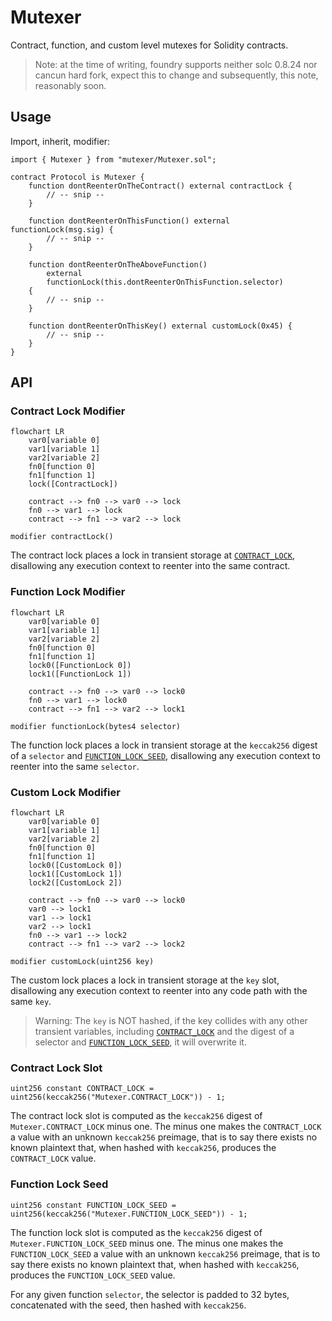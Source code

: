 # Mutexer

Contract, function, and custom level mutexes for Solidity contracts.

> Note: at the time of writing, foundry supports neither solc 0.8.24 nor cancun hard fork, expect
> this to change and subsequently, this note, reasonably soon.

## Usage

Import, inherit, modifier:

```solidity
import { Mutexer } from "mutexer/Mutexer.sol";

contract Protocol is Mutexer {
    function dontReenterOnTheContract() external contractLock {
        // -- snip --
    }

    function dontReenterOnThisFunction() external functionLock(msg.sig) {
        // -- snip --
    }

    function dontReenterOnTheAboveFunction()
        external
        functionLock(this.dontReenterOnThisFunction.selector)
    {
        // -- snip --
    }

    function dontReenterOnThisKey() external customLock(0x45) {
        // -- snip --
    }
}
```

## API

### Contract Lock Modifier

```mermaid
flowchart LR
    var0[variable 0]
    var1[variable 1]
    var2[variable 2]
    fn0[function 0]
    fn1[function 1]
    lock([ContractLock])

    contract --> fn0 --> var0 --> lock
    fn0 --> var1 --> lock
    contract --> fn1 --> var2 --> lock
```

```solidity
modifier contractLock()
```

The contract lock places a lock in transient storage at [`CONTRACT_LOCK`](#contract-lock-slot),
disallowing any execution context to reenter into the same contract.

### Function Lock Modifier

```mermaid
flowchart LR
    var0[variable 0]
    var1[variable 1]
    var2[variable 2]
    fn0[function 0]
    fn1[function 1]
    lock0([FunctionLock 0])
    lock1([FunctionLock 1])

    contract --> fn0 --> var0 --> lock0
    fn0 --> var1 --> lock0
    contract --> fn1 --> var2 --> lock1
```

```solidity
modifier functionLock(bytes4 selector)
```

The function lock places a lock in transient storage at the `keccak256` digest of a `selector` and
[`FUNCTION_LOCK_SEED`](#function-lock-seed), disallowing any execution context to reenter into the
same `selector`.

### Custom Lock Modifier

```mermaid
flowchart LR
    var0[variable 0]
    var1[variable 1]
    var2[variable 2]
    fn0[function 0]
    fn1[function 1]
    lock0([CustomLock 0])
    lock1([CustomLock 1])
    lock2([CustomLock 2])

    contract --> fn0 --> var0 --> lock0
    var0 --> lock1
    var1 --> lock1
    var2 --> lock1
    fn0 --> var1 --> lock2
    contract --> fn1 --> var2 --> lock2
```

```solidity
modifier customLock(uint256 key)
```

The custom lock places a lock in transient storage at the `key` slot, disallowing any execution
context to reenter into any code path with the same `key`.

> Warning: The `key` is NOT hashed, if the key collides with any other transient variables,
> including [`CONTRACT_LOCK`](#contract-lock-slot) and the digest of a selector and
> [`FUNCTION_LOCK_SEED`](#function-lock-seed), it will overwrite it.

### Contract Lock Slot

```solidity
uint256 constant CONTRACT_LOCK = uint256(keccak256("Mutexer.CONTRACT_LOCK")) - 1;
```

The contract lock slot is computed as the `keccak256` digest of `Mutexer.CONTRACT_LOCK` minus one.
The minus one makes the `CONTRACT_LOCK` a value with an unknown `keccak256` preimage, that is to say
there exists no known plaintext that, when hashed with `keccak256`, produces the `CONTRACT_LOCK`
value.

### Function Lock Seed

```solidity
uint256 constant FUNCTION_LOCK_SEED = uint256(keccak256("Mutexer.FUNCTION_LOCK_SEED")) - 1;
```

The function lock slot is computed as the `keccak256` digest of `Mutexer.FUNCTION_LOCK_SEED` minus
one. The minus one makes the `FUNCTION_LOCK_SEED` a value with an unknown `keccak256` preimage, that
is to say there exists no known plaintext that, when hashed with `keccak256`, produces the
`FUNCTION_LOCK_SEED` value.

For any given function `selector`, the selector is padded to 32 bytes, concatenated with the seed,
then hashed with `keccak256`.
